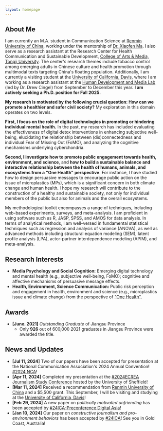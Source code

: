 ```yaml
---
layout: homepage
---
```


## About Me

<!-- I'm a <a href="https://med.nyu.edu/departments-institutes/population-health/divisions-sections-centers/biostatistics/" target="_blank"> Statistics </a> M.A. student in communication science at <a href="https://en.ruc.edu.cn/" target="_blank"> Renmin University of China</a>, -->
I am currently an M.A. student in Communication Science at <a href="https://en.ruc.edu.cn/" target="_blank">Renmin University of China</a>, working under the mentorship of <a href="https://www.researchgate.net/profile/Xiaofen_Ma" target="_blank">Dr. Xiaofen Ma</a>. I also serve as a research assistant at the Research Center for Health Communication and Sustainable Development, <a href="https://am.tongji.edu.cn/" target="_blank"> College of Arts & Media, Tongji University</a>. The center's research themes include tobacco control among emerging adults in Chinese culture and health promotion through multimodal texts targeting China's floating population. Additionally, I am currently a visiting student at the <a href="https://www.ucdavis.edu/" target="_blank">University of California, Davis</a>, where I am working as a research assistant at the <a href="https://medialabs.ucdavis.edu/" target="_blank">Human Development and Media Lab</a> (led by Dr. Drew Cingel) from September to December this year. **I am actively seeking a Ph.D. position for Fall 2025.**

**My research is motivated by the following crucial question: How can we promote a healthier and safer civil society?** My exploration in this domain operates on two levels.

**First, I focus on the role of digital technologies in promoting or hindering individual mental health.** In the past, my research has included evaluating the effectiveness of digital detox interventions in enhancing subjective well-being, elucidating the relationship between (dis)connectedness and individual Fear of Missing Out (FoMO), and analyzing the cognitive mechanisms underlying cyberchondria.

**Second, I investigate how to promote public engagement towards health, environment, and science**, and **how to build a sustainable balance and interactive relationship between the health of humans, animals, and ecosystems from a "One Health" perspective**. For instance, I have studied how to design persuasive messages to encourage public action on the issue of microplastics (MPs), which is a significant concern in both climate change and human health. I hope my research will contribute to the construction of a healthy and sustainable society, not only for individual members of the public but also for animals and the overall ecosystems.

My methodological toolkit encompasses a range of techniques, including web-based experiments, surveys, and meta-analysis. I am proficient in using software such as R, JASP, SPSS, and AMOS for data analysis. In terms of analytical methods, I am well-versed in fundamental statistical techniques such as regression and analysis of variance (ANOVA), as well as advanced methods including structural equation modeling (SEM), latent profile analysis (LPA), actor-partner interdependence modeling (APIM), and meta-analysis.


<!-- 
I am an alumnus of the <a href="https://opencasestudies.github.io/" target="_blank"> Open Case Study Project</a> at <a href="https://www.jhsph.edu/" target="_blank"> the Bloomberg School of Public Health </a> of <a href="https://www.jhu.edu/" target="_blank"> the Johns Hopkins University</a>. -->
<!-- 
Outside of academia, I enjoy photography, both digital and film, as well as photo shooting and documentary production. In this regard, I have won provincial awards in the <a href="http://jscts.org.cn/web/notice.php?content=true&newid=27" target="_blank"> Jiangsu Province Transportation Science Popularization Competition</a> and have broadcast my documentary to the public during China Science Popularization Day.-->

## Research Interests
- **Media Psychology and Social Cognition:** Emerging digital technology and mental health (e.g., subjective well-being, FoMO); cognitive and affective mechanisms of persuasive message effects.
- **Health, Environment, Science Communication:** Public risk perception and engagement in health, environment and science (e.g., microplastics issue and climate change) from the perspective of <a href="https://www.who.int/news-room/fact-sheets/detail/one-health" target="_blank"> "One Health"</a>.

## Awards
- **[June. 2021]** *Outstanding Graduate* of Jiangsu Province
  - Only **926** out of 600,000 2021 graduates in Jiangsu Province were awarded the title.

<!-- {% include_relative _includes/publications.md %} -->

<!--{% include_relative _includes/projects.md %}

{% include_relative _includes/talks.md %}-->





## News and Updates
- **[Jul 11, 2024]** Two of our papers have been accepted for presentation at the National Communication Association's 2024 Annual Convention! <a href="https://www.natcom.org/convention" target="_blank"> #2024 NCA</a>!
- **[Apr 11, 2024]** Completed my presentation at the <a href="https://www.sheffield.ac.uk/journalism/research/ecrea-journalism-2024" target="_blank"> #2024ECREA Journalism Study Conference</a> hosted by the University of Sheffield!
- **[Mar 11, 2024]** Received a recommendation from <a href="https://grs.ruc.edu.cn/info/1017/2988.htm" target="_blank"> Renmin University of China</a> and a $5,500 grant. This September, I will be visiting and studying at the <a href="https://communication.ucdavis.edu/" target="_blank"> University of California, Davis</a>!
- **[Feb 29, 2024]** A new paper on *politically motivated unfriending* has been accepted by  <a href="https://www.icahdq.org/mpage/ICA24-digitalasia">#24ICA-Preconference Digital Asia</a>! 
- **[Jan 10, 2024]** Our paper on *constructive journalism and pro-environment behaviors* has been accepted by <a href="https://www.icahdq.org/mpage/ica24" target="_blank">#24ICA</a>! See you in Gold Coast, Australia!








